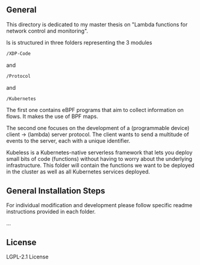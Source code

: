 ## General
This directory is dedicated to my master thesis on "Lambda functions for network control and monitoring". 

Is is structured in three folders representing the 3 modules 

```sh
/XDP-Code 
```

and
```sh
/Protocol
```

and 

```sh
/Kubernetes
```


The first one contains eBPF programs that aim to collect information on flows. It makes the use of BPF maps.

The second one focuses on the development of a (programmable device) client -> (lambda) server protocol. The client wants to send a multitude of events to the server, each with a unique identifier.

Kubeless is a Kubernetes-native serverless framework that lets you deploy small bits of code (functions) without having to worry about the underlying infrastructure. This folder will contain the functions we want to be deployed in the cluster as well as all Kubernetes services deployed.

## General Installation Steps

For individual modification and development please follow specific readme instructions provided in each folder.


...


## License

LGPL-2.1 License 

[//]: # 
